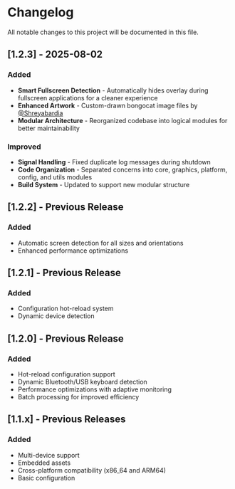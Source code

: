 # Changelog

All notable changes to this project will be documented in this file.

## [1.2.3] - 2025-08-02

### Added
- **Smart Fullscreen Detection** - Automatically hides overlay during fullscreen applications for a cleaner experience
- **Enhanced Artwork** - Custom-drawn bongocat image files by [@Shreyabardia](https://github.com/Shreyabardia)
- **Modular Architecture** - Reorganized codebase into logical modules for better maintainability

### Improved
- **Signal Handling** - Fixed duplicate log messages during shutdown
- **Code Organization** - Separated concerns into core, graphics, platform, config, and utils modules
- **Build System** - Updated to support new modular structure

## [1.2.2] - Previous Release

### Added
- Automatic screen detection for all sizes and orientations
- Enhanced performance optimizations

## [1.2.1] - Previous Release

### Added
- Configuration hot-reload system
- Dynamic device detection

## [1.2.0] - Previous Release

### Added
- Hot-reload configuration support
- Dynamic Bluetooth/USB keyboard detection
- Performance optimizations with adaptive monitoring
- Batch processing for improved efficiency

## [1.1.x] - Previous Releases

### Added
- Multi-device support
- Embedded assets
- Cross-platform compatibility (x86_64 and ARM64)
- Basic configuration

